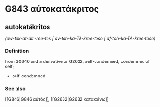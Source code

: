 # G843 αὐτοκατάκριτος

## autokatákritos

_(ow-tok-at-ak'-ree-tos | av-toh-ka-TA-kree-tose | af-toh-ka-TA-kree-tose)_

### Definition

from G0846 and a derivative or G2632; self-condemned; condemned of self; 

- self-condemned

### See also

[[G846|G846 αὐτός]], [[G2632|G2632 κατακρίνω]]
